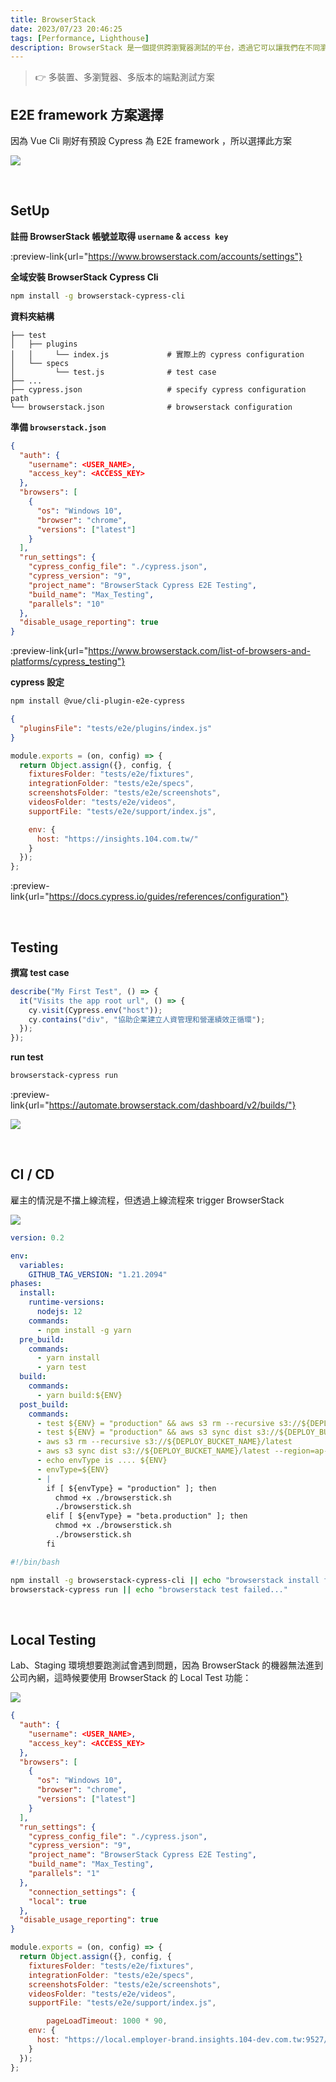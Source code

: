 ```yaml
---
title: BrowserStack
date: 2023/07/23 20:46:25
tags: [Performance, Lighthouse]
description: BrowserStack 是一個提供跨瀏覽器測試的平台，透過它可以讓我們在不同瀏覽器、不同裝置上測試我們的網站，這篇文章將介紹如何使用 BrowserStack 來進行 E2E 測試。
---
```


> 👉 多裝置、多瀏覽器、多版本的端點測試方案

## E2E framework 方案選擇

因為 Vue Cli 剛好有預設 Cypress 為 E2E framework ，所以選擇此方案

![](/img/content/browser-stack/case.png)

<br/>

## SetUp

**註冊 BrowserStack 帳號並取得 `username` & `access key`**

:preview-link{url="https://www.browserstack.com/accounts/settings"}

**全域安裝 BrowserStack Cypress Cli**

```bash
npm install -g browserstack-cypress-cli 
```

**資料夾結構**

```
├── test
│   ├── plugins
│   │     └── index.js             # 實際上的 cypress configuration
│   └── specs
│         └── test.js              # test case
├── ...
├── cypress.json                   # specify cypress configuration path
└── browserstack.json              # browserstack configuration
```

**準備 `browserstack.json`**

```json
{
  "auth": {
    "username": <USER_NAME>,
    "access_key": <ACCESS_KEY>
  },
  "browsers": [
    {
      "os": "Windows 10",
      "browser": "chrome",
      "versions": ["latest"]
    }
  ],
  "run_settings": {
    "cypress_config_file": "./cypress.json",
    "cypress_version": "9",
    "project_name": "BrowserStack Cypress E2E Testing",
    "build_name": "Max_Testing",
    "parallels": "10"
  },
  "disable_usage_reporting": true
}
```

:preview-link{url="https://www.browserstack.com/list-of-browsers-and-platforms/cypress_testing"}

**cypress 設定**

```bash
npm install @vue/cli-plugin-e2e-cypress
```

```json
{
  "pluginsFile": "tests/e2e/plugins/index.js"
}
```

```javascript
module.exports = (on, config) => {
  return Object.assign({}, config, {
    fixturesFolder: "tests/e2e/fixtures",
    integrationFolder: "tests/e2e/specs",
    screenshotsFolder: "tests/e2e/screenshots",
    videosFolder: "tests/e2e/videos",
    supportFile: "tests/e2e/support/index.js",

    env: {
      host: "https://insights.104.com.tw/"
    }
  });
};
```

:preview-link{url="https://docs.cypress.io/guides/references/configuration"}

<br/>

## Testing

**撰寫 test case**

```javascript
describe("My First Test", () => {
  it("Visits the app root url", () => {
    cy.visit(Cypress.env("host"));
    cy.contains("div", "協助企業建立人資管理和營運績效正循環");
  });
});
```

**run test**

```bash
browserstack-cypress run
```

:preview-link{url="https://automate.browserstack.com/dashboard/v2/builds/"}

![](/img/content/browser-stack/case.png)

<br/>

## CI / CD

雇主的情況是不擋上線流程，但透過上線流程來 trigger BrowserStack

![](/img/content/browser-stack/cicd.png)

```yaml
version: 0.2

env:
  variables:
    GITHUB_TAG_VERSION: "1.21.2094"
phases:
  install:
    runtime-versions:
      nodejs: 12
    commands:
      - npm install -g yarn
  pre_build:
    commands:
      - yarn install
      - yarn test
  build:
    commands:
      - yarn build:${ENV}
  post_build:
    commands:
      - test ${ENV} = "production" && aws s3 rm --recursive s3://${DEPLOY_BUCKET_NAME}/${GITHUB_TAG_VERSION} || echo Not Production, no need
      - test ${ENV} = "production" && aws s3 sync dist s3://${DEPLOY_BUCKET_NAME}/${GITHUB_TAG_VERSION} || echo Not Production, no need
      - aws s3 rm --recursive s3://${DEPLOY_BUCKET_NAME}/latest
      - aws s3 sync dist s3://${DEPLOY_BUCKET_NAME}/latest --region=ap-northeast-1
      - echo envType is .... ${ENV}
      - envType=${ENV}
      - |
        if [ ${envType} = "production" ]; then
          chmod +x ./browserstick.sh
          ./browserstick.sh
        elif [ ${envType} = "beta.production" ]; then
          chmod +x ./browserstick.sh
          ./browserstick.sh
        fi
```

```bash
#!/bin/bash

npm install -g browserstack-cypress-cli || echo "browserstack install failed..."
browserstack-cypress run || echo "browserstack test failed..."
```

<br/>

## Local Testing

Lab、Staging 環境想要跑測試會遇到問題，因為 BrowserStack 的機器無法進到公司內網，這時候要使用 BrowserStack 的 Local Test 功能：

![](/img/content/browser-stack/local.png)

```json
{
  "auth": {
    "username": <USER_NAME>,
    "access_key": <ACCESS_KEY>
  },
  "browsers": [
    {
      "os": "Windows 10",
      "browser": "chrome",
      "versions": ["latest"]
    }
  ],
  "run_settings": {
    "cypress_config_file": "./cypress.json",
    "cypress_version": "9",
    "project_name": "BrowserStack Cypress E2E Testing",
    "build_name": "Max_Testing",
    "parallels": "1"
  },
	"connection_settings": {
    "local": true
  },
  "disable_usage_reporting": true
}
```

```javascript
module.exports = (on, config) => {
  return Object.assign({}, config, {
    fixturesFolder: "tests/e2e/fixtures",
    integrationFolder: "tests/e2e/specs",
    screenshotsFolder: "tests/e2e/screenshots",
    videosFolder: "tests/e2e/videos",
    supportFile: "tests/e2e/support/index.js",

		pageLoadTimeout: 1000 * 90,
    env: {
      host: "https://local.employer-brand.insights.104-dev.com.tw:9527/"
    }
  });
};
```